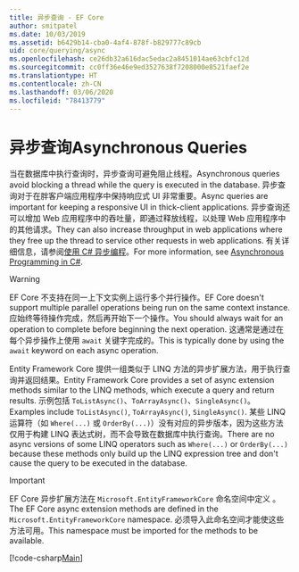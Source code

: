 ```yaml
---
title: 异步查询 - EF Core
author: smitpatel
ms.date: 10/03/2019
ms.assetid: b6429b14-cba0-4af4-878f-b829777c89cb
uid: core/querying/async
ms.openlocfilehash: ce26db32a616dac5edac2a8451014ae63cbfc12d
ms.sourcegitcommit: cc0ff36e46e9ed3527638f7208000e8521faef2e
ms.translationtype: HT
ms.contentlocale: zh-CN
ms.lasthandoff: 03/06/2020
ms.locfileid: "78413779"
---
```

# <a name="asynchronous-queries"></a><span data-ttu-id="c28a8-102">异步查询</span><span class="sxs-lookup"><span data-stu-id="c28a8-102">Asynchronous Queries</span></span>

<span data-ttu-id="c28a8-103">当在数据库中执行查询时，异步查询可避免阻止线程。</span><span class="sxs-lookup"><span data-stu-id="c28a8-103">Asynchronous queries avoid blocking a thread while the query is executed in the database.</span></span> <span data-ttu-id="c28a8-104">异步查询对于在胖客户端应用程序中保持响应式 UI 非常重要。</span><span class="sxs-lookup"><span data-stu-id="c28a8-104">Async queries are important for keeping a responsive UI in thick-client applications.</span></span> <span data-ttu-id="c28a8-105">异步查询还可以增加 Web 应用程序中的吞吐量，即通过释放线程，以处理 Web 应用程序中的其他请求。</span><span class="sxs-lookup"><span data-stu-id="c28a8-105">They can also increase throughput in web applications where they free up the thread to service other requests in web applications.</span></span> <span data-ttu-id="c28a8-106">有关详细信息，请参阅[使用 C# 异步编程](/dotnet/csharp/async)。</span><span class="sxs-lookup"><span data-stu-id="c28a8-106">For more information, see [Asynchronous Programming in C#](/dotnet/csharp/async).</span></span>

> [!WARNING]  
> <span data-ttu-id="c28a8-107">EF Core 不支持在同一上下文实例上运行多个并行操作。</span><span class="sxs-lookup"><span data-stu-id="c28a8-107">EF Core doesn't support multiple parallel operations being run on the same context instance.</span></span> <span data-ttu-id="c28a8-108">应始终等待操作完成，然后再开始下一个操作。</span><span class="sxs-lookup"><span data-stu-id="c28a8-108">You should always wait for an operation to complete before beginning the next operation.</span></span> <span data-ttu-id="c28a8-109">这通常是通过在每个异步操作上使用 `await` 关键字完成的。</span><span class="sxs-lookup"><span data-stu-id="c28a8-109">This is typically done by using the `await` keyword on each async operation.</span></span>

<span data-ttu-id="c28a8-110">Entity Framework Core 提供一组类似于 LINQ 方法的异步扩展方法，用于执行查询并返回结果。</span><span class="sxs-lookup"><span data-stu-id="c28a8-110">Entity Framework Core provides a set of async extension methods similar to the LINQ methods, which execute a query and return results.</span></span> <span data-ttu-id="c28a8-111">示例包括 `ToListAsync()`、`ToArrayAsync()`、`SingleAsync()`。</span><span class="sxs-lookup"><span data-stu-id="c28a8-111">Examples include `ToListAsync()`, `ToArrayAsync()`, `SingleAsync()`.</span></span> <span data-ttu-id="c28a8-112">某些 LINQ 运算符（如 `Where(...)` 或 `OrderBy(...)`）没有对应的异步版本，因为这些方法仅用于构建 LINQ 表达式树，而不会导致在数据库中执行查询。</span><span class="sxs-lookup"><span data-stu-id="c28a8-112">There are no async versions of some LINQ operators such as `Where(...)` or `OrderBy(...)` because these methods only build up the LINQ expression tree and don't cause the query to be executed in the database.</span></span>

> [!IMPORTANT]  
> <span data-ttu-id="c28a8-113">EF Core 异步扩展方法在 `Microsoft.EntityFrameworkCore` 命名空间中定义 。</span><span class="sxs-lookup"><span data-stu-id="c28a8-113">The EF Core async extension methods are defined in the `Microsoft.EntityFrameworkCore` namespace.</span></span> <span data-ttu-id="c28a8-114">必须导入此命名空间才能使这些方法可用。</span><span class="sxs-lookup"><span data-stu-id="c28a8-114">This namespace must be imported for the methods to be available.</span></span>

[!code-csharp[Main](../../../samples/core/Querying/Async/Sample.cs#ToListAsync)]
